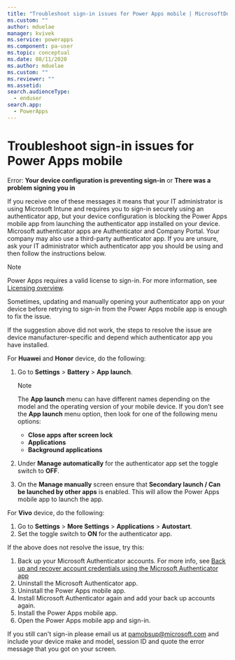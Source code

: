 ```yaml
---
title: "Troubleshoot sign-in issues for Power Apps mobile | MicrosoftDocs"
ms.custom: ""
author: mduelae
manager: kvivek
ms.service: powerapps
ms.component: pa-user
ms.topic: conceptual
ms.date: 08/11/2020
ms.author: mduelae
ms.custom: ""
ms.reviewer: ""
ms.assetid: 
search.audienceType: 
  - enduser
search.app: 
  - PowerApps
---
```


# Troubleshoot sign-in issues for Power Apps mobile

Error: **Your device configuration is preventing sign-in** or **There was a problem signing you in**

If you receive one of these messages it means that your IT administrator is using Microsoft Intune and requires you to sign-in securely using an authenticator app, but your device configuration is blocking the Power Apps mobile app from launching the authenticator app installed on your device. Microsoft authenticator apps are Authenticator and Company Portal. Your company may also use a third-party authenticator app. If you are unsure, ask your IT administrator which authenticator app you should be using and then follow the instructions below.

 > [!NOTE]
 > Power Apps requires a valid license to sign-in. For more information, see [Licensing overview](https://docs.microsoft.com/power-platform/admin/pricing-billing-skus).

Sometimes, updating and manually opening your authenticator app on your device before retrying to sign-in from the Power Apps mobile app is enough to fix the issue.
 
If the suggestion above did not work, the steps to resolve the issue are device manufacturer-specific and depend which authenticator app you have installed.

For **Huawei** and **Honor** device, do the following:

1. Go to **Settings** > **Battery** > **App launch**. 

    > [!NOTE]
    > The **App launch** menu can have different names depending on the model and the operating version of your mobile device. If you   don’t see the **App launch** menu option, then look for one of the following menu options:
    > - **Close apps after screen lock** 
    > - **Applications** 
    > - **Background applications**

2. Under **Manage automatically** for the authenticator app set the toggle switch to **OFF**.
3. On the **Manage manually** screen ensure that **Secondary launch / Can be launched by other apps** is enabled. This will allow the Power Apps mobile app to launch the app.

For **Vivo** device, do the following:

1. Go to **Settings** > **More Settings** > **Applications** > **Autostart**.
2. Set the toggle switch to **ON** for the authenticator app.

If the above does not resolve the issue, try this:

1. Back up your Microsoft Authenticator accounts. For more info, see [Back up and recover account credentials using the Microsoft Authenticator app](https://docs.microsoft.com/en-us/azure/active-directory/user-help/user-help-auth-app-backup-recovery)
2. Uninstall the Microsoft Authenticator app.
3. Uninstall the Power Apps mobile app.
4. Install Microsoft Authenticator again and add your back up accounts again.
5. Install the Power Apps mobile app.
6. Open the Power Apps mobile app and sign-in.

If you still can't sign-in please email us at [pamobsup@microsoft.com](pamobsup@microsoft.com) and include your device make and model, session ID and quote the error message that you got on your screen.
